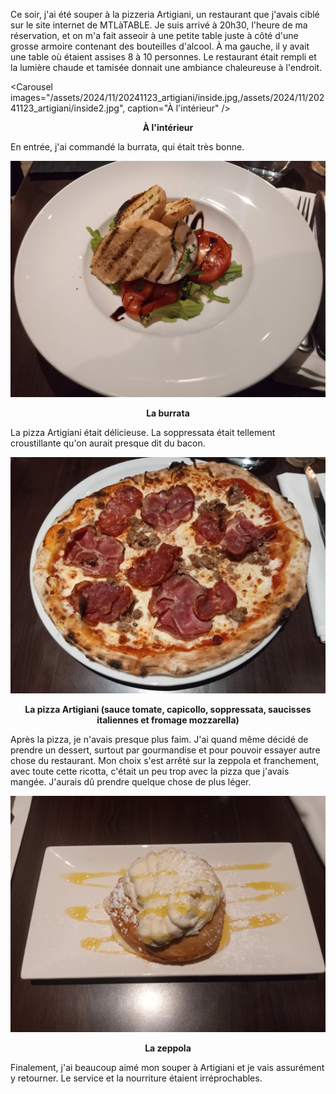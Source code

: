 Ce soir, j'ai été souper à la pizzeria Artigiani, un restaurant que j'avais ciblé sur le site internet de MTLàTABLE. Je suis arrivé à 20h30, l'heure de ma réservation, et on m'a fait asseoir à une petite table juste à côté d'une grosse armoire contenant des bouteilles d'alcool. À ma gauche, il y avait une table où étaient assises 8 à 10 personnes. Le restaurant était rempli et la lumière chaude et tamisée donnait une ambiance chaleureuse à l'endroit.

<Carousel
    images="/assets/2024/11/20241123_artigiani/inside.jpg,/assets/2024/11/20241123_artigiani/inside2.jpg",
    caption="À l'intérieur"
/>
<p align="center"><b>À l'intérieur</b></p>

En entrée, j'ai commandé la burrata, qui était très bonne.

![La burrata](/assets/2024/11/20241123_artigiani/burrata.jpg)
<p align="center"><b>La burrata</b></p>

La pizza Artigiani était délicieuse. La soppressata était tellement croustillante qu'on aurait presque dit du bacon.

![La pizza Artigiani](/assets/2024/11/20241123_artigiani/pizza.jpg)
<p align="center"><b>La pizza Artigiani (sauce tomate, capicollo, soppressata, saucisses italiennes et fromage mozzarella)</b></p>

Après la pizza, je n'avais presque plus faim. J'ai quand même décidé de prendre un dessert, surtout par gourmandise et pour pouvoir essayer autre chose du restaurant. Mon choix s'est arrêté sur la zeppola et franchement, avec toute cette ricotta, c'était un peu trop avec la pizza que j'avais mangée. J'aurais dû prendre quelque chose de plus léger.

![La zeppola](/assets/2024/11/20241123_artigiani/zeppola.jpg)
<p align="center"><b>La zeppola</b></p>

Finalement, j'ai beaucoup aimé mon souper à Artigiani et je vais assurément y retourner. Le service et la nourriture étaient irréprochables.
